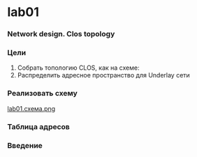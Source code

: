 # lab01

### Network design. Clos topology

### Цели

1. Собрать топологию CLOS, как на схеме: 
2. Распределить адресное пространство для Underlay сети

### Реализовать схему

[lab01.схема.png](Clos_topology.png)

### Таблица адресов

### Введение
